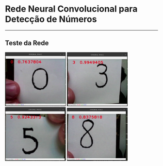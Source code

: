 # Rede Neural Convolucional para Detecção de Números

---

## Teste da Rede

<p float="center">
  <img src="Img/0imgtest.png" alt="drawing" width="200"/>

  <img src="Img/3imgtest.png" alt="drawing" width="200"/>

  <img src="Img/5imgtest.png" alt="drawing" width="200"/>

  <img src="Img/8imgtest.png" alt="drawing" width="200"/>
</p>
